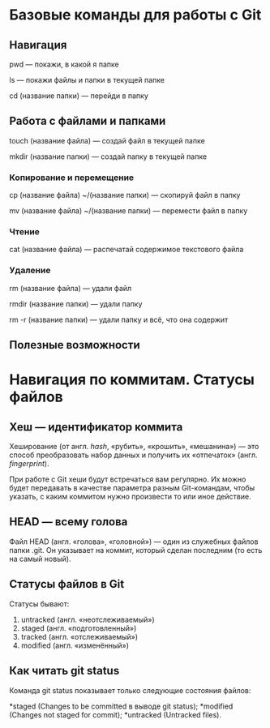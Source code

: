 # Базовые команды для работы с Git

## Навигация

pwd — покажи, в какой я папке

ls — покажи файлы и папки в текущей папке

cd (название папки) — перейди в папку

## Работа с файлами и папками

touch (название файла) — создай файл в текущей папке

mkdir (название папки) — создай папку в текущей папке

### Копирование и перемещение

cp (название файла) ~/(название папки) — скопируй файл в папку

mv (название файла) ~/(название папки) — перемести файл в папку

### Чтение

cat (название файла) — распечатай содержимое текстового файла

### Удаление

rm (название файла) — удали файл 

rmdir (название папки) — удали папку

rm -r (название папки) — удали папку и всё, что она содержит

## Полезные возможности

# Навигация по коммитам. Статусы файлов

## Хеш — идентификатор коммита

Хеширование (от англ. *hash*, «рубить», «крошить», «мешанина») — это способ преобразовать набор данных и получить их «отпечаток» (англ. *fingerprint*).

При работе с Git хеши будут встречаться вам регулярно. Их можно будет передавать в качестве параметра разным Git-командам, чтобы указать, с каким коммитом нужно произвести то или иное действие.

## HEAD — всему голова

Файл HEAD (англ. «голова», «головной») — один из служебных файлов папки .git. Он указывает на коммит, который сделан последним (то есть на самый новый).

## Статусы файлов в Git

Статусы бывают:

1. untracked (англ. «неотслеживаемый»)
2. staged (англ. «подготовленный»)
3. tracked (англ. «отслеживаемый»)
4. modified (англ. «изменённый»)

## Как читать git status

Команда git status показывает только следующие состояния файлов:

*staged (Changes to be committed в выводе git status);
*modified (Changes not staged for commit);
*untracked (Untracked files).





